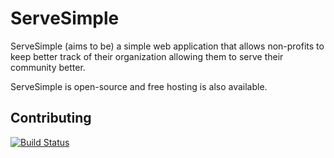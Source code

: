 # ServeSimple

ServeSimple (aims to be) a simple web application that allows non-profits to keep better track of their organization allowing them to serve their community better.

ServeSimple is open-source and free hosting is also available.

## Contributing

[![Build Status](http://img.shields.io/travis/servesimple/servesimple.svg)](https://travis-ci.org/servesimple/servesimple)

